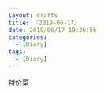 ```yaml
---
layout: drafts
title: 『2019-06-17』
date: 2019/06/17 19:26:56
categories:
  - [Diary]
tags:
  - [Diary]
---
```


特价菜
